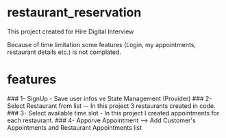 # restaurant_reservation


This project created for Hire Digital Interview

Because of time limitation some features (Login, my appointments, restaurant details etc.) is not complated.

# features 
### 1- SignUp - Save user infos ve State Management (Provider)
### 2- Select Restaurant from list -- In this project 3 restaurants created in code.
### 3- Select available time slot - In this project I created appointments for each restaurant.
### 4- Apporve Appointment --> Add Customer's Appointments and Restaurant Appointments list
